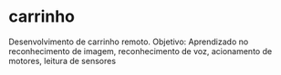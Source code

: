 # carrinho
Desenvolvimento de carrinho remoto. Objetivo: Aprendizado no reconhecimento de imagem, reconhecimento de voz, acionamento de motores, leitura de sensores
